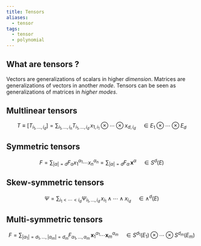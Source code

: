 ```yaml
---
title: Tensors
aliases:
  - tensor
tags:
  - tensor
  - polynomial
---
```


## What are tensors ?


Vectors are generalizations of scalars in higher *dimension*. Matrices are generalizations of vectors in another *mode*. Tensors can be seen as generalizations of matrices in *higher modes*. 




## Multlinear tensors


$$
T \equiv [T_{i_1, ..., i_d}] = \sum_{i_1, \ldots, i_n}  T_{i_1, \ldots, i_d}\, x_{1,i_1} \otimes \cdots \otimes x_{d,i_d} \quad \in E_1 \otimes \cdots \otimes E_d
$$

## Symmetric tensors 

$$
F = \sum_{|\alpha|=d} F_{\alpha} x_1^{\alpha_1} \cdots x_n^{\alpha_n} = \sum_{|\alpha|=d} F_{\alpha}\, \mathbf{x}^{\alpha} \quad \in S^d(E)
$$

## Skew-symmetric tensors

$$
\Psi = \sum_{i_1< \cdots < i_d} \Psi_{i_1, \ldots, i_d}\, x_{i_1} \wedge \cdots \wedge x_{i_d} \quad \in \wedge^d(E)
$$
## Multi-symmetric tensors

$$
F = \sum_{|\alpha_1|=d_1,\ldots, |\alpha_m|= d_m} F_{\alpha_1, \ldots, \alpha_m}\, \mathbf{x}_{1}^{\alpha_1} \cdots \mathbf{x}_m^{\alpha_m} \quad \in S^{d_1}(E_1) \otimes \cdots \otimes S^{d_m}(E_m)
$$
